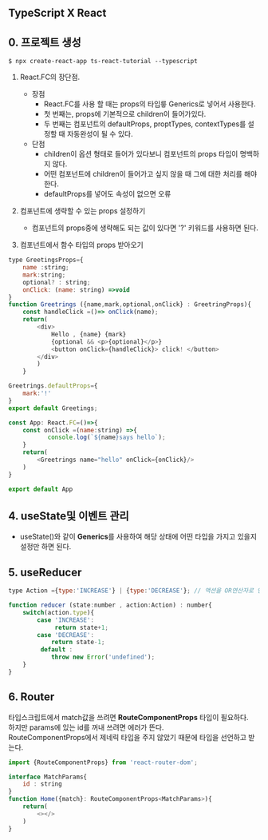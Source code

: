 ## TypeScript X React

## 0. 프로젝트 생성

```
$ npx create-react-app ts-react-tutorial --typescript
```

1. React.FC의 장단점.
    * 장점
        - React.FC를 사용 할 때는 props의 타입릏 Generics로 넣어서 사용한다.   
        - 첫 번째는, props에 기본적으로 children이 들어가있다.   
        - 두 번째는 컴포넌트의 defaultProps, proptTypes, contextTypes를 설정할 때 자동완성이 될 수 있다.
    * 단점
        - children이 옵션 형태로 들어가 있다보니 컴포넌트의 props 타입이 명백하지 않다.
        - 어떤 컴포넌트에 children이 들어가고 싶지 않을 때 그에 대한 처리를 해야한다.
        - defaultProps를 넣어도 속성이 없으면 오류

2. 컴포넌트에 생략할 수 있는 props 설정하기
    - 컴포넌트의 props중에 생략해도 되는 값이 있다면 '?' 키워드를 사용하면 된다.

3. 컴포넌트에서 함수 타입의 props 받아오기

```javascript
type GreetingsProps={
    name :string;
    mark:string;
    optional? : string;
    onClick: (name: string) =>void 
}
function Greetrings ({name,mark,optional,onClick} : GreetringProps){
    const handleClick =()=> onClick(name);
    return(
        <div>
            Hello , {name} {mark}
            {optional && <p>{optional}</p>}
            <button onClick={handleClick}> click! </button>
        </div>
        )
    }

Greetrings.defaultProps={
    mark:'!'
}
export default Greetings;
```

```javascript
const App: React.FC=()=>{
    const onClick =(name:string) =>{
           console.log(`${name}says hello`);
    }
    return(
        <Greetrings name="hello" onClick={onClick}/>
    )
}

export default App
```
## 4. useState및 이벤트 관리

- useState<number>()와 같이 **Generics**를 사용하여 해당 상태에 어떤 타입을 가지고 있을지 설정만 하면 된다.

## 5. useReducer

```javascript
type Action ={type:'INCREASE'} | {type:'DECREASE'}; // 액션을 OR연산자로 연달아 선언.

function reducer (state:number , action:Action) : number{
    switch(action.type){
        case 'INCREASE':
             return state+1;
        case 'DECREASE':
            return state-1;
         default :
            throw new Error('undefined');
    }
}
``` 
## 6. Router

타입스크립트에서 match값을 쓰려면 **RouteComponentProps** 타입이 필요하다.   
하지만 params에 있는 id를 꺼내 쓰려면 에러가 뜬다.   
RouteComponentProps에서 제네릭 타입을 주지 않았기 때문에 타입을 선언하고 받는다. 
```javascript
import {RouteComponentProps} from 'react-router-dom';

interface MatchParams{
    id : string
}
function Home({match}: RouteComponentProps<MatchParams>){
    return(
        <></>
    )
}
```